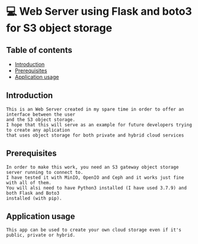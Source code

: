# :computer: Web Server using Flask and boto3 for S3 object storage

## Table of contents
 - [Introduction](#Introduction)
 - [Prerequisites](#Prerequisites)
 - [Application usage](#Application%20usage)

## Introduction
    This is an Web Server created in my spare time in order to offer an interface between the user
    and the S3 object storage.
    I hope that this will serve as an example for future developers trying to create any aplication
    that uses object storage for both private and hybrid cloud services

## Prerequisites
    In order to make this work, you need an S3 gateway object storage server running to connect to.
    I have tested it with MinIO, OpenIO and Ceph and it works just fine with all of them.
    You will alsi need to have Python3 installed (I have used 3.7.9) and both Flask and Boto3 
    installed (with pip).

 ## Application usage
    This app can be used to create your own cloud storage even if it's public, private or hybrid. 
